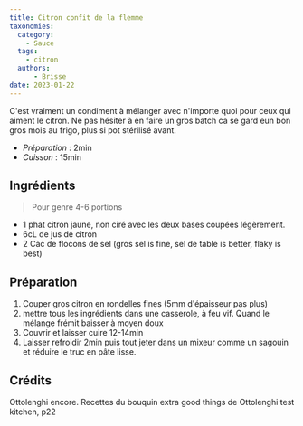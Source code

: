 ```yaml
---
title: Citron confit de la flemme
taxonomies:
  category:
    - Sauce
  tags:
    - citron
  authors:
      - Brisse
date: 2023-01-22
---
```

C'est vraiment un condiment à mélanger avec n'importe quoi pour ceux qui aiment le citron. Ne pas hésiter à en faire un gros batch ca se gard eun bon gros mois au frigo, plus si pot stérilisé avant.

- *Préparation* : 2min
- *Cuisson* : 15min

## Ingrédients
> Pour genre 4-6 portions

- 1 phat citron jaune, non ciré avec les deux bases coupées légèrement.
- 6cL de jus de citron
- 2 Càc de flocons de sel (gros sel is fine, sel de table is better, flaky is best)

## Préparation

1. Couper gros citron en rondelles fines (5mm d'épaisseur pas plus)
2. mettre tous les ingrédients dans une casserole, à feu vif. Quand le mélange frémit baisser à moyen doux
3. Couvrir et laisser cuire 12-14min
4. Laisser refroidir 2min puis tout jeter dans un mixeur comme un sagouin et réduire le truc en pâte lisse.

## Crédits
Ottolenghi encore. Recettes du bouquin extra good things de Ottolenghi test kitchen, p22
